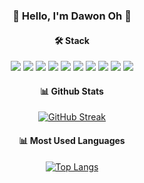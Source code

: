 <p>
<h3 align="center"> 👋 Hello, I'm Dawon Oh 👋 </h3>
</p>


<p>
<div align="center">
<h4> 🛠 Stack </h4>
  
<img src="https://img.shields.io/badge/C%23-239120?style=flat-square&logo=c-sharp&logoColor=white"/></a>
<img src="https://img.shields.io/badge/Python-3766AB?style=flat-square&logo=Python&logoColor=white"/></a>
<img src="https://img.shields.io/badge/Unity-100000?style=flat-square&logo=unity&logoColor=white"/></a>
<img src="https://img.shields.io/badge/unrealengine-%23313131.svg?style=flat-square&logo=unrealengine&logoColor=white"/></a>
<img src="https://img.shields.io/badge/Tensorflow-FF7600?style=flat-square&logo=Tensorflow&logoColor=white"/></a> 
<img src="https://img.shields.io/badge/HTML5-E34F26?style=flat-square&logo=HTML5&logoColor=white"/></a>
<img src="https://img.shields.io/badge/CSS3-1572B6?style=flat-square&logo=CSS3&logoColor=white"/></a> 
<img src="https://img.shields.io/badge/PostgreSQL-316192?style=flat-square&logo=postgresql&logoColor=white"/></a> 
<img src="https://img.shields.io/badge/MySql-E6B91E?style=flat-square&logo=MySql&logoColor=white"/></a>
<img src="https://img.shields.io/badge/GitHub-100000?style=flat-square&logo=github&logoColor=white"/></a> 
</div>
</p>


<p>
<div align="center">
<h4> 📊 Github Stats </h4>

[![GitHub Streak](https://streak-stats.demolab.com?user=dawon-oh)](https://git.io/streak-stats)
</div>
</p>


<p>
<div align="center">
  <h4> 📊 Most Used Languages </h4>

  [![Top Langs](https://github-readme-stats.vercel.app/api/top-langs/?username=dawon-oh&theme=buefy)](https://github.com/dawon-oh)  
</div>
</p>
